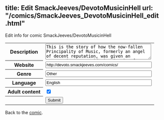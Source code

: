 title: Edit SmackJeeves/DevotoMusicinHell
url: "/comics/SmackJeeves_DevotoMusicinHell_edit.html"
---
Edit info for comic SmackJeeves/DevotoMusicinHell

<form name="comic" action="http://gaepostmail.appspot.com/comic/" method="post">
<table class="comicinfo">
<tr>
<th>Description</th><td><textarea name="description" cols="40" rows="3">This is the story of how the now-fallen Principality of Music, formerly an angel of decent reputation, was given an opportunity to provide inspiration for one working man desperately in need of a muse. Guys make out. Warnings for: - Explicit gay content - Blood/Gore (but not in sexual contexts) Relevant tags: Yaoi , BL , gay , M/M , erotica , pornography , porn , F/F , yuri SJ Note: I understand SJ policy, and thus it's worth noting that this comic does not and will not portray sexual situations with minors or individuals who appear to be minors. Furthermore, this comic will not portray non-consensual (or dubiously consensual) sex.</textarea></td>
</tr>
<tr>
<th>Website</th><td><input type="text" name="url" value="http://devoto.smackjeeves.com/comics/" size="40"/></td>
</tr>
<tr>
<th>Genre</th><td><input type="text" name="genre" value="Other" size="40"/></td>
</tr>
<tr>
<th>Language</th><td><input type="text" name="language" value="English" size="40"/></td>
</tr>
<tr>
<th>Adult content</th><td><input type="checkbox" name="adult" value="adult" checked="checked"/></td>
</tr>
<tr>
<th></th><td>
<input type="hidden" name="comic" value="SmackJeeves_DevotoMusicinHell" />
<input type="submit" name="submit" value="Submit" />
</td>
</tr>
</table>
</form>

Back to the [comic](SmackJeeves_DevotoMusicinHell.html).
